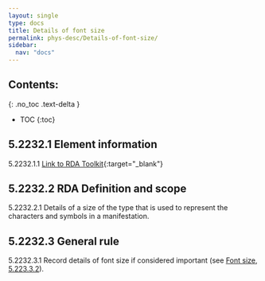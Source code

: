 ```yaml
---
layout: single
type: docs
title: Details of font size
permalink: phys-desc/Details-of-font-size/
sidebar:
  nav: "docs"
---
```


## Contents:
{: .no_toc .text-delta }

- TOC
{:toc}

## 5.2232.1 Element information

<a name="5.2232.1.1">5.2232.1.1</a> [Link to RDA Toolkit](https://beta.rdatoolkit.org/en-US_ala-d818f2c6-cced-357b-87ca-a4b482a249c4){:target="_blank"}

## 5.2232.2 RDA Definition and scope

<a name="5.2232.2.1">5.2232.2.1</a> Details of a size of the type that is used to represent the characters and symbols in a manifestation.

## 5.2232.3 General rule 

<a name="5.2232.3.1">5.2232.3.1</a> Record details of font size if considered important (see [Font size](/DCRMR/phys-desc/Font-size/), [5.223.3.2](/DCRMR/phys-desc/Font-size/#5.223.3.2)).